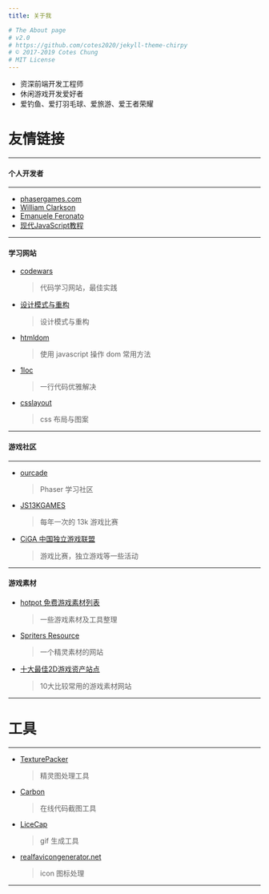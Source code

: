 ```yaml
---
title: 关于我

# The About page
# v2.0
# https://github.com/cotes2020/jekyll-theme-chirpy
# © 2017-2019 Cotes Chung
# MIT License
---
```


- 资深前端开发工程师
- 休闲游戏开发爱好者
- 爱钓鱼、爱打羽毛球、爱旅游、爱王者荣耀

# 友情链接
---

#### 个人开发者

---

- [phasergames.com](https://phasergames.com/)
- [William Clarkson](https://williamclarkson.net/)
- [Emanuele Feronato](https://www.emanueleferonato.com/)
- [现代JavaScript教程](https://zh.javascript.info/)


---

#### 学习网站

- [codewars](https://www.codewars.com/)
    > 代码学习网站，最佳实践
- [设计模式与重构](https://refactoringguru.cn/)
    > 设计模式与重构
- [htmldom](https://htmldom.dev/)
    > 使用 javascript 操作 dom 常用方法
- [1loc](https://1loc.dev/)
    > 一行代码优雅解决
- [csslayout](https://csslayout.io/)
    > css 布局与图案

---

#### 游戏社区

---

- [ourcade](http://ourcade.co/)
    > Phaser 学习社区
- [JS13KGAMES](https://js13kgames.com/)
    > 每年一次的 13k 游戏比赛
- [CiGA 中国独立游戏联盟](https://www.ciga.me/)
    > 游戏比赛，独立游戏等一些活动

---

#### 游戏素材

- [hotpot 免费游戏素材列表](https://github.com/HotpotDesign/Game-Assets-And-Resources)
    > 一些游戏素材及工具整理
- [Spriters Resource](https://www.spriters-resource.com/)
    > 一个精灵素材的网站
- [十大最佳2D游戏资产站点](https://forum.unity.com/threads/top-10-best-2d-game-asset-sites.375329/)
    > 10大比较常用的游戏素材网站

---

# 工具

---

- [TexturePacker](https://www.codeandweb.com/)
    > 精灵图处理工具
- [Carbon](https://carbon.now.sh/)
    > 在线代码截图工具    
- [LiceCap](https://www.cockos.com/licecap/)
    > gif 生成工具
- [realfavicongenerator.net](https://realfavicongenerator.net/)
    > icon 图标处理


---